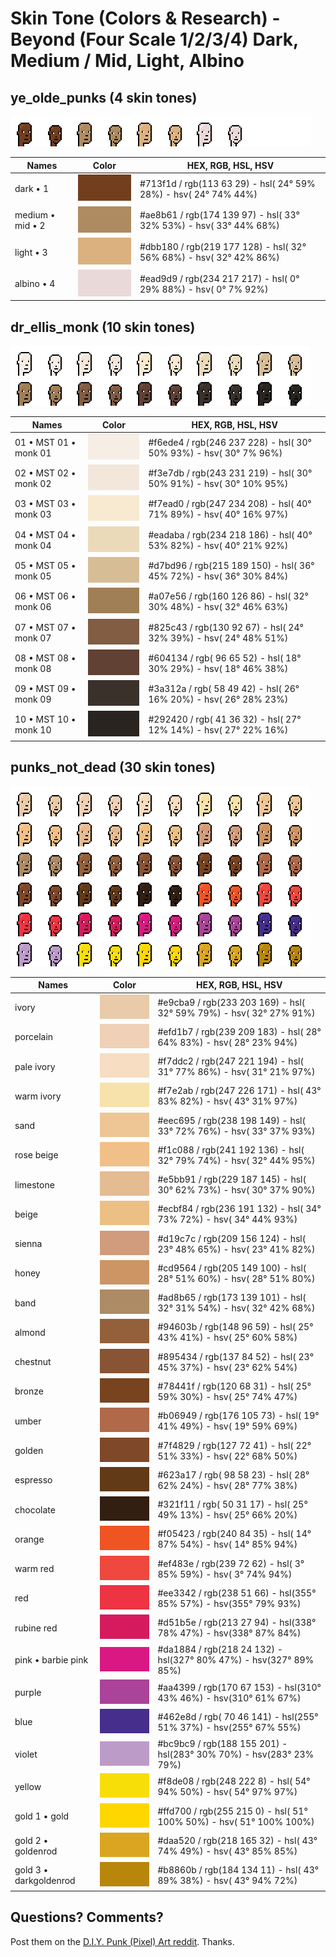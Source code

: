 # Skin Tone (Colors & Research)  - Beyond (Four Scale 1/2/3/4) Dark, Medium / Mid, Light, Albino


## ye_olde_punks (4 skin tones)

![](i/ye_olde_punks@2x.png)

Names | Color  | HEX, RGB, HSL, HSV
------|--------|---------
dark • 1 | ![](i/ye_olde_punks-dark.png) | #713f1d / rgb(113  63  29) - hsl( 24°  59%  28%) - hsv( 24°  74%  44%)
medium • mid • 2 | ![](i/ye_olde_punks-medium.png) | #ae8b61 / rgb(174 139  97) - hsl( 33°  32%  53%) - hsv( 33°  44%  68%)
light • 3 | ![](i/ye_olde_punks-light.png) | #dbb180 / rgb(219 177 128) - hsl( 32°  56%  68%) - hsv( 32°  42%  86%)
albino • 4 | ![](i/ye_olde_punks-albino.png) | #ead9d9 / rgb(234 217 217) - hsl(  0°  29%  88%) - hsv(  0°   7%  92%)


## dr_ellis_monk (10 skin tones)

![](i/dr_ellis_monk@2x.png)

Names | Color  | HEX, RGB, HSL, HSV
------|--------|---------
01 • MST 01 • monk 01 | ![](i/dr_ellis_monk-01.png) | #f6ede4 / rgb(246 237 228) - hsl( 30°  50%  93%) - hsv( 30°   7%  96%)
02 • MST 02 • monk 02 | ![](i/dr_ellis_monk-02.png) | #f3e7db / rgb(243 231 219) - hsl( 30°  50%  91%) - hsv( 30°  10%  95%)
03 • MST 03 • monk 03 | ![](i/dr_ellis_monk-03.png) | #f7ead0 / rgb(247 234 208) - hsl( 40°  71%  89%) - hsv( 40°  16%  97%)
04 • MST 04 • monk 04 | ![](i/dr_ellis_monk-04.png) | #eadaba / rgb(234 218 186) - hsl( 40°  53%  82%) - hsv( 40°  21%  92%)
05 • MST 05 • monk 05 | ![](i/dr_ellis_monk-05.png) | #d7bd96 / rgb(215 189 150) - hsl( 36°  45%  72%) - hsv( 36°  30%  84%)
06 • MST 06 • monk 06 | ![](i/dr_ellis_monk-06.png) | #a07e56 / rgb(160 126  86) - hsl( 32°  30%  48%) - hsv( 32°  46%  63%)
07 • MST 07 • monk 07 | ![](i/dr_ellis_monk-07.png) | #825c43 / rgb(130  92  67) - hsl( 24°  32%  39%) - hsv( 24°  48%  51%)
08 • MST 08 • monk 08 | ![](i/dr_ellis_monk-08.png) | #604134 / rgb( 96  65  52) - hsl( 18°  30%  29%) - hsv( 18°  46%  38%)
09 • MST 09 • monk 09 | ![](i/dr_ellis_monk-09.png) | #3a312a / rgb( 58  49  42) - hsl( 26°  16%  20%) - hsv( 26°  28%  23%)
10 • MST 10 • monk 10 | ![](i/dr_ellis_monk-10.png) | #292420 / rgb( 41  36  32) - hsl( 27°  12%  14%) - hsv( 27°  22%  16%)


## punks_not_dead (30 skin tones)

![](i/punks_not_dead@2x.png)

Names | Color  | HEX, RGB, HSL, HSV
------|--------|---------
ivory | ![](i/punks_not_dead-ivory.png) | #e9cba9 / rgb(233 203 169) - hsl( 32°  59%  79%) - hsv( 32°  27%  91%)
porcelain | ![](i/punks_not_dead-porcelain.png) | #efd1b7 / rgb(239 209 183) - hsl( 28°  64%  83%) - hsv( 28°  23%  94%)
pale ivory | ![](i/punks_not_dead-pale_ivory.png) | #f7ddc2 / rgb(247 221 194) - hsl( 31°  77%  86%) - hsv( 31°  21%  97%)
warm ivory | ![](i/punks_not_dead-warm_ivory.png) | #f7e2ab / rgb(247 226 171) - hsl( 43°  83%  82%) - hsv( 43°  31%  97%)
sand | ![](i/punks_not_dead-sand.png) | #eec695 / rgb(238 198 149) - hsl( 33°  72%  76%) - hsv( 33°  37%  93%)
rose beige | ![](i/punks_not_dead-rose_beige.png) | #f1c088 / rgb(241 192 136) - hsl( 32°  79%  74%) - hsv( 32°  44%  95%)
limestone | ![](i/punks_not_dead-limestone.png) | #e5bb91 / rgb(229 187 145) - hsl( 30°  62%  73%) - hsv( 30°  37%  90%)
beige | ![](i/punks_not_dead-beige.png) | #ecbf84 / rgb(236 191 132) - hsl( 34°  73%  72%) - hsv( 34°  44%  93%)
sienna | ![](i/punks_not_dead-sienna.png) | #d19c7c / rgb(209 156 124) - hsl( 23°  48%  65%) - hsv( 23°  41%  82%)
honey | ![](i/punks_not_dead-honey.png) | #cd9564 / rgb(205 149 100) - hsl( 28°  51%  60%) - hsv( 28°  51%  80%)
band | ![](i/punks_not_dead-band.png) | #ad8b65 / rgb(173 139 101) - hsl( 32°  31%  54%) - hsv( 32°  42%  68%)
almond | ![](i/punks_not_dead-almond.png) | #94603b / rgb(148  96  59) - hsl( 25°  43%  41%) - hsv( 25°  60%  58%)
chestnut | ![](i/punks_not_dead-chestnut.png) | #895434 / rgb(137  84  52) - hsl( 23°  45%  37%) - hsv( 23°  62%  54%)
bronze | ![](i/punks_not_dead-bronze.png) | #78441f / rgb(120  68  31) - hsl( 25°  59%  30%) - hsv( 25°  74%  47%)
umber | ![](i/punks_not_dead-umber.png) | #b06949 / rgb(176 105  73) - hsl( 19°  41%  49%) - hsv( 19°  59%  69%)
golden | ![](i/punks_not_dead-golden.png) | #7f4829 / rgb(127  72  41) - hsl( 22°  51%  33%) - hsv( 22°  68%  50%)
espresso | ![](i/punks_not_dead-espresso.png) | #623a17 / rgb( 98  58  23) - hsl( 28°  62%  24%) - hsv( 28°  77%  38%)
chocolate | ![](i/punks_not_dead-chocolate.png) | #321f11 / rgb( 50  31  17) - hsl( 25°  49%  13%) - hsv( 25°  66%  20%)
orange | ![](i/punks_not_dead-orange.png) | #f05423 / rgb(240  84  35) - hsl( 14°  87%  54%) - hsv( 14°  85%  94%)
warm red | ![](i/punks_not_dead-warm_red.png) | #ef483e / rgb(239  72  62) - hsl(  3°  85%  59%) - hsv(  3°  74%  94%)
red | ![](i/punks_not_dead-red.png) | #ee3342 / rgb(238  51  66) - hsl(355°  85%  57%) - hsv(355°  79%  93%)
rubine red | ![](i/punks_not_dead-rubine_red.png) | #d51b5e / rgb(213  27  94) - hsl(338°  78%  47%) - hsv(338°  87%  84%)
pink • barbie pink | ![](i/punks_not_dead-pink.png) | #da1884 / rgb(218  24 132) - hsl(327°  80%  47%) - hsv(327°  89%  85%)
purple | ![](i/punks_not_dead-purple.png) | #aa4399 / rgb(170  67 153) - hsl(310°  43%  46%) - hsv(310°  61%  67%)
blue | ![](i/punks_not_dead-blue.png) | #462e8d / rgb( 70  46 141) - hsl(255°  51%  37%) - hsv(255°  67%  55%)
violet | ![](i/punks_not_dead-violet.png) | #bc9bc9 / rgb(188 155 201) - hsl(283°  30%  70%) - hsv(283°  23%  79%)
yellow | ![](i/punks_not_dead-yellow.png) | #f8de08 / rgb(248 222   8) - hsl( 54°  94%  50%) - hsv( 54°  97%  97%)
gold 1 • gold | ![](i/punks_not_dead-gold_1.png) | #ffd700 / rgb(255 215   0) - hsl( 51° 100%  50%) - hsv( 51° 100% 100%)
gold 2 • goldenrod | ![](i/punks_not_dead-gold_2.png) | #daa520 / rgb(218 165  32) - hsl( 43°  74%  49%) - hsv( 43°  85%  85%)
gold 3 • darkgoldenrod | ![](i/punks_not_dead-gold_3.png) | #b8860b / rgb(184 134  11) - hsl( 43°  89%  38%) - hsv( 43°  94%  72%)






## Questions? Comments?

Post them on the [D.I.Y. Punk (Pixel) Art reddit](https://old.reddit.com/r/DIYPunkArt). Thanks.



